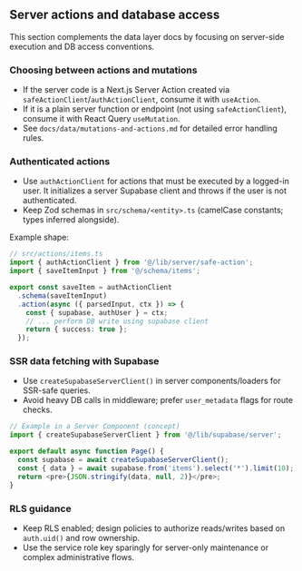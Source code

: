 ## Server actions and database access

This section complements the data layer docs by focusing on server-side execution and DB access conventions.

### Choosing between actions and mutations

- If the server code is a Next.js Server Action created via `safeActionClient`/`authActionClient`, consume it with `useAction`.
- If it is a plain server function or endpoint (not using `safeActionClient`), consume it with React Query `useMutation`.
- See `docs/data/mutations-and-actions.md` for detailed error handling rules.

### Authenticated actions

- Use `authActionClient` for actions that must be executed by a logged-in user. It initializes a server Supabase client and throws if the user is not authenticated.
- Keep Zod schemas in `src/schema/<entity>.ts` (camelCase constants; types inferred alongside).

Example shape:

```ts
// src/actions/items.ts
import { authActionClient } from '@/lib/server/safe-action';
import { saveItemInput } from '@/schema/items';

export const saveItem = authActionClient
  .schema(saveItemInput)
  .action(async ({ parsedInput, ctx }) => {
    const { supabase, authUser } = ctx;
    // ... perform DB write using supabase client
    return { success: true };
  });
```

### SSR data fetching with Supabase

- Use `createSupabaseServerClient()` in server components/loaders for SSR-safe queries.
- Avoid heavy DB calls in middleware; prefer `user_metadata` flags for route checks.

```ts
// Example in a Server Component (concept)
import { createSupabaseServerClient } from '@/lib/supabase/server';

export default async function Page() {
  const supabase = await createSupabaseServerClient();
  const { data } = await supabase.from('items').select('*').limit(10);
  return <pre>{JSON.stringify(data, null, 2)}</pre>;
}
```

### RLS guidance

- Keep RLS enabled; design policies to authorize reads/writes based on `auth.uid()` and row ownership.
- Use the service role key sparingly for server-only maintenance or complex administrative flows.
